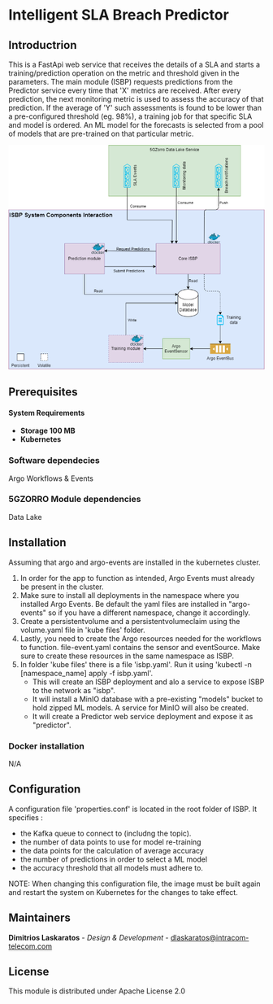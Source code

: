 # Intelligent SLA Breach Predictor

## Introductrion
This is a FastApi web service that receives the details of a SLA and starts a training/prediction operation on the metric and threshold given in the parameters. The main module (ISBP) requests predictions from the Predictor service every time that 'X' metrics are received. After every prediction, the next monitoring metric is used to assess the accuracy of that prediction. If the average of 'Y' such assessments is found to be lower than  a pre-configured threshold (eg. 98%), a training job for that specific SLA and model is ordered. An ML model for the forecasts is selected from a pool of models that are pre-trained on that particular metric.

![ISBP Architecture Components](https://github.com/5GZORRO/sla-breach-predictor/blob/main/ISBP.png?raw=true)

## Prerequisites

#### System Requirements
* **Storage 100 MB**
* **Kubernetes**

### Software dependecies
Argo Workflows & Events

### 5GZORRO Module dependencies
Data Lake

## Installation

Assuming that argo and argo-events are installed in the kubernetes cluster.

1) In order for the app to function as intended, Argo Events must already be present in the cluster.
2) Make sure to install all deployments in the namespace where you installed Argo Events. Be default the yaml files are installed in "argo-events" so if you have a different namespace, change it accordingly.
3) Create a persistentvolume and a persistentvolumeclaim using the volume.yaml file in 'kube files' folder.
4) Lastly, you need to create the Argo resources needed for the workflows to function. file-event.yaml contains the sensor and eventSource. Make sure to create these resources in the same namespace as ISBP.
5) In folder 'kube files' there is a file 'isbp.yaml'. Run it using 'kubectl -n [namespace_name] apply -f isbp.yaml'. 
    * This will create an ISBP  deployment and alo a service to expose ISBP to the network as "isbp".
    * It will install a MinIO database with a pre-existing "models" bucket to hold zipped ML models. A service for MinIO will also be created.
    * It will create a Predictor web service deployment and expose it as "predictor".

### Docker installation
N/A

## Configuration
A configuration file 'properties.conf' is located in the root folder of ISBP. It specifies :
  *  the Kafka queue to connect to (includng the topic).
  *  the number of data points to use for model re-training
  *  the data points for the calculation of average accuracy
  *  the number of predictions in order to select a ML model
  *  the accuracy threshold that all models must adhere to.
 
NOTE: When changing this configuration file, the image must be built again and restart the system on Kubernetes for the changes to take effect.

## Maintainers
**Dimitrios Laskaratos** - *Design & Development* - dlaskaratos@intracom-telecom.com

## License
This module is distributed under Apache License 2.0
